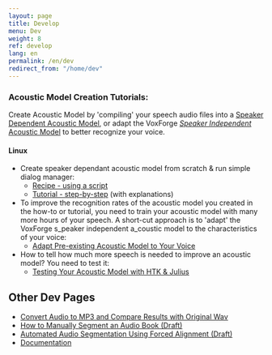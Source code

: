 ```yaml
---
layout: page
title: Develop
menu: Dev
weight: 8
ref: develop
lang: en
permalink: /en/dev
redirect_from: "/home/dev"
---
```

### Acoustic Model Creation Tutorials:

Create Acoustic Model by 'compiling' your speech audio files into a [Speaker Dependent Acoustic Model](/faq/what-is-a-speaker-dependent-or-independent-acoustic-model), or adapt the VoxForge [_Speaker Independent_ Acoustic Model](/faq/what-is-a-speaker-dependent-or-independent-acoustic-model) to better recognize your voice.

#### Linux

*   Create speaker dependant acoustic model from scratch & run simple dialog manager:
    *   [Recipe - using a script](/en/recipe)
    *   [Tutorial - step-by-step](/en/tutorial) (with explanations)[  
        ](http://www.voxforge.org/home/dev/acousticmodels/linux/create/htkjulius/tutorial)
*   To improve the recognition rates of the acoustic model you created in the how-to or tutorial, you need to train your acoustic model with many more hours of your speech.  A short-cut approach is to 'adapt' the VoxForge s_peaker independent a_coustic model to the characteristics of your voice:
    *   [Adapt Pre-existing Acoustic Model to Your Voice](http://www.voxforge.org/home/dev/acousticmodels/linux/adapt/htkjulius)
*   How to tell how much more speech is needed to improve an acoustic model?  You need to test it:[  
    ](http://www.voxforge.org/home/dev/acousticmodels/linux/test/htk--julius)
    *   [Testing Your Acoustic Model with HTK & Julius ](http://www.voxforge.org/home/dev/acousticmodels/linux/test/htk--julius)


## Other Dev Pages

*   [Convert Audio to MP3 and Compare Results with Original Wav](dev/mp3-compare)</span>
*   [How to Manually Segment an Audio Book (Draft)](dev/mansegaudio)</span>
*   [Automated Audio Segmentation Using Forced Alignment (Draft)](dev/autoaudioseg)</span>
*   [Documentation](docs)</span>




